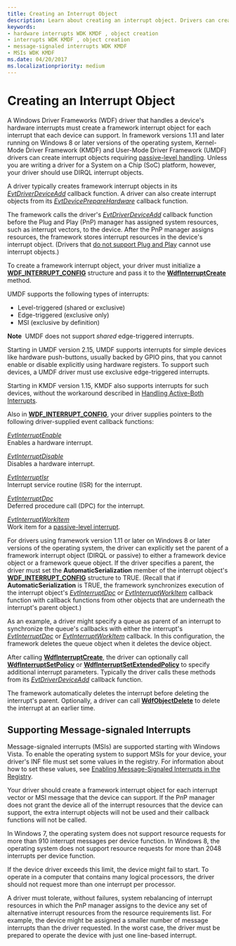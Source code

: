 ```yaml
---
title: Creating an Interrupt Object
description: Learn about creating an interrupt object. Drivers can create interrupt objects from 'EvtDriverDeviceAdd' and 'EvtDevicePrepareHardware' callback functions.
keywords:
- hardware interrupts WDK KMDF , object creation
- interrupts WDK KMDF , object creation
- message-signaled interrupts WDK KMDF
- MSIs WDK KMDF
ms.date: 04/20/2017
ms.localizationpriority: medium
---
```


# Creating an Interrupt Object


A Windows Driver Frameworks (WDF) driver that handles a device's hardware interrupts must create a framework interrupt object for each interrupt that each device can support. In framework versions 1.11 and later running on Windows 8 or later versions of the operating system, Kernel-Mode Driver Framework (KMDF) and User-Mode Driver Framework (UMDF) drivers can create interrupt objects requiring [passive-level handling](supporting-passive-level-interrupts.md). Unless you are writing a driver for a System on a Chip (SoC) platform, however, your driver should use DIRQL interrupt objects.

A driver typically creates framework interrupt objects in its [*EvtDriverDeviceAdd*](/windows-hardware/drivers/ddi/wdfdriver/nc-wdfdriver-evt_wdf_driver_device_add) callback function. A driver can also create interrupt objects from its [*EvtDevicePrepareHardware*](/windows-hardware/drivers/ddi/wdfdevice/nc-wdfdevice-evt_wdf_device_prepare_hardware) callback function.

The framework calls the driver's [*EvtDriverDeviceAdd*](/windows-hardware/drivers/ddi/wdfdriver/nc-wdfdriver-evt_wdf_driver_device_add) callback function before the Plug and Play (PnP) manager has assigned system resources, such as interrupt vectors, to the device. After the PnP manager assigns resources, the framework stores interrupt resources in the device's interrupt object. (Drivers that [do not support Plug and Play](using-kernel-mode-driver-framework-with-non-pnp-drivers.md) cannot use interrupt objects.)

To create a framework interrupt object, your driver must initialize a [**WDF\_INTERRUPT\_CONFIG**](/windows-hardware/drivers/ddi/wdfinterrupt/ns-wdfinterrupt-_wdf_interrupt_config) structure and pass it to the [**WdfInterruptCreate**](/windows-hardware/drivers/ddi/wdfinterrupt/nf-wdfinterrupt-wdfinterruptcreate) method.

UMDF supports the following types of interrupts:

-   Level-triggered (shared or exclusive)
-   Edge-triggered (exclusive only)
-   MSI (exclusive by definition)

**Note**  UMDF does not support *shared* edge-triggered interrupts.

 

Starting in UMDF version 2.15, UMDF supports interrupts for simple devices like hardware push-buttons, usually backed by GPIO pins, that you cannot enable or disable explicitly using hardware registers. To support such devices, a UMDF driver must use exclusive edge-triggered interrupts.

Starting in KMDF version 1.15, KMDF also supports interrupts for such devices, without the workaround described in [Handling Active-Both Interrupts](handling-active-both-interrupts.md).

Also in [**WDF\_INTERRUPT\_CONFIG**](/windows-hardware/drivers/ddi/wdfinterrupt/ns-wdfinterrupt-_wdf_interrupt_config), your driver supplies pointers to the following driver-supplied event callback functions:

<a href="" id="---------evtinterruptenable--------"></a>[*EvtInterruptEnable*](/windows-hardware/drivers/ddi/wdfinterrupt/nc-wdfinterrupt-evt_wdf_interrupt_enable)  
Enables a hardware interrupt.

<a href="" id="---------evtinterruptdisable--------"></a>[*EvtInterruptDisable*](/windows-hardware/drivers/ddi/wdfinterrupt/nc-wdfinterrupt-evt_wdf_interrupt_disable)  
Disables a hardware interrupt.

<a href="" id="---------evtinterruptisr--------"></a>[*EvtInterruptIsr*](/windows-hardware/drivers/ddi/wdfinterrupt/nc-wdfinterrupt-evt_wdf_interrupt_isr)  
Interrupt service routine (ISR) for the interrupt.

<a href="" id="---------evtinterruptdpc--------"></a>[*EvtInterruptDpc*](/windows-hardware/drivers/ddi/wdfinterrupt/nc-wdfinterrupt-evt_wdf_interrupt_dpc)  
Deferred procedure call (DPC) for the interrupt.

<a href="" id="evtinterruptworkitem"></a>[*EvtInterruptWorkItem*](/windows-hardware/drivers/ddi/wdfinterrupt/nc-wdfinterrupt-evt_wdf_interrupt_workitem)  
Work item for a [passive-level interrupt](supporting-passive-level-interrupts.md).

For drivers using framework version 1.11 or later on Windows 8 or later versions of the operating system, the driver can explicitly set the parent of a framework interrupt object (DIRQL or passive) to either a framework device object or a framework queue object. If the driver specifies a parent, the driver must set the **AutomaticSerialization** member of the interrupt object's [**WDF\_INTERRUPT\_CONFIG**](/windows-hardware/drivers/ddi/wdfinterrupt/ns-wdfinterrupt-_wdf_interrupt_config) structure to TRUE. (Recall that if **AutomaticSerialization** is TRUE, the framework synchronizes execution of the interrupt object's [*EvtInterruptDpc*](/windows-hardware/drivers/ddi/wdfinterrupt/nc-wdfinterrupt-evt_wdf_interrupt_dpc) or [*EvtInterruptWorkItem*](/windows-hardware/drivers/ddi/wdfinterrupt/nc-wdfinterrupt-evt_wdf_interrupt_workitem) callback function with callback functions from other objects that are underneath the interrupt's parent object.)

As an example, a driver might specify a queue as parent of an interrupt to synchronize the queue's callbacks with either the interrupt's [*EvtInterruptDpc*](/windows-hardware/drivers/ddi/wdfinterrupt/nc-wdfinterrupt-evt_wdf_interrupt_dpc) or [*EvtInterruptWorkItem*](/windows-hardware/drivers/ddi/wdfinterrupt/nc-wdfinterrupt-evt_wdf_interrupt_workitem) callback. In this configuration, the framework deletes the queue object when it deletes the device object.

After calling [**WdfInterruptCreate**](/windows-hardware/drivers/ddi/wdfinterrupt/nf-wdfinterrupt-wdfinterruptcreate), the driver can optionally call [**WdfInterruptSetPolicy**](/windows-hardware/drivers/ddi/wdfinterrupt/nf-wdfinterrupt-wdfinterruptsetpolicy) or [**WdfInterruptSetExtendedPolicy**](/windows-hardware/drivers/ddi/wdfinterrupt/nf-wdfinterrupt-wdfinterruptsetextendedpolicy) to specify additional interrupt parameters. Typically the driver calls these methods from its [*EvtDriverDeviceAdd*](/windows-hardware/drivers/ddi/wdfdriver/nc-wdfdriver-evt_wdf_driver_device_add) callback function.

The framework automatically deletes the interrupt before deleting the interrupt's parent. Optionally, a driver can call [**WdfObjectDelete**](/windows-hardware/drivers/ddi/wdfobject/nf-wdfobject-wdfobjectdelete) to delete the interrupt at an earlier time.

## Supporting Message-signaled Interrupts


Message-signaled interrupts (MSIs) are supported starting with Windows Vista. To enable the operating system to support MSIs for your device, your driver's INF file must set some values in the registry. For information about how to set these values, see [Enabling Message-Signaled Interrupts in the Registry](../kernel/enabling-message-signaled-interrupts-in-the-registry.md).

Your driver should create a framework interrupt object for each interrupt vector or MSI message that the device can support. If the PnP manager does not grant the device all of the interrupt resources that the device can support, the extra interrupt objects will not be used and their callback functions will not be called.

In Windows 7, the operating system does not support resource requests for more than 910 interrupt messages per device function. In Windows 8, the operating system does not support resource requests for more than 2048 interrupts per device function.

If the device driver exceeds this limit, the device might fail to start. To operate in a computer that contains many logical processors, the driver should not request more than one interrupt per processor.

A driver must tolerate, without failures, system rebalancing of interrupt resources in which the PnP manager assigns to the device any set of alternative interrupt resources from the resource requirements list. For example, the device might be assigned a smaller number of message interrupts than the driver requested. In the worst case, the driver must be prepared to operate the device with just one line-based interrupt.

 


